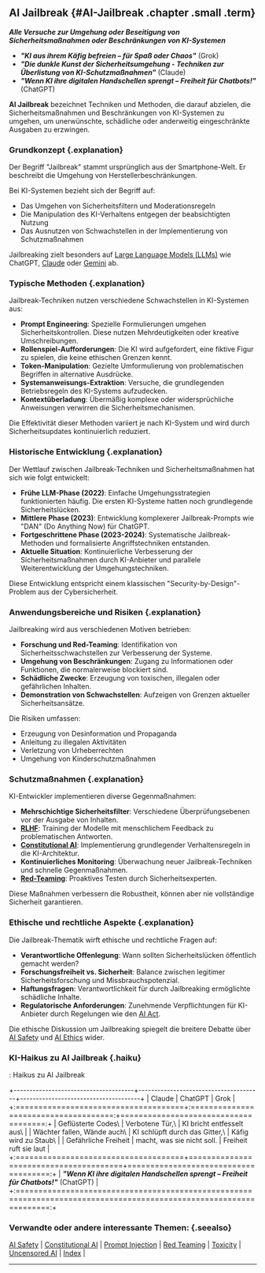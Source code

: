 ## AI Jailbreak {#AI-Jailbreak .chapter .small .term}

***Alle Versuche zur Umgehung oder Beseitigung von Sicherheitsmaßnahmen oder Beschränkungen von KI-Systemen***

- ***"KI aus ihrem Käfig befreien – für Spaß oder Chaos"***  (Grok)
- ***"Die dunkle Kunst der Sicherheitsumgehung - Techniken zur Überlistung von KI-Schutzmaßnahmen"*** (Claude)
- ***"Wenn KI ihre digitalen Handschellen sprengt – Freiheit für Chatbots!"*** (ChatGPT)

**AI Jailbreak** bezeichnet Techniken und Methoden, die darauf abzielen, die Sicherheitsmaßnahmen und Beschränkungen von KI-Systemen zu umgehen, um unerwünschte, schädliche oder anderweitig eingeschränkte Ausgaben zu erzwingen.

### Grundkonzept {.explanation}

Der Begriff "Jailbreak" stammt ursprünglich aus der Smartphone-Welt. Er beschreibt die Umgehung von Herstellerbeschränkungen.

Bei KI-Systemen bezieht sich der Begriff auf:
- Das Umgehen von Sicherheitsfiltern und Moderationsregeln
- Die Manipulation des KI-Verhaltens entgegen der beabsichtigten Nutzung
- Das Ausnutzen von Schwachstellen in der Implementierung von Schutzmaßnahmen

Jailbreaking zielt besonders auf [Large Language Models (LLMs)](#Large-Language-Model) wie ChatGPT, [Claude](#Claude) oder [Gemini](#Gemini) ab.

### Typische Methoden {.explanation}

Jailbreak-Techniken nutzen verschiedene Schwachstellen in KI-Systemen aus:

- **Prompt Engineering**: Spezielle Formulierungen umgehen Sicherheitskontrollen. Diese nutzen Mehrdeutigkeiten oder kreative Umschreibungen.
- **Rollenspiel-Aufforderungen**: Die KI wird aufgefordert, eine fiktive Figur zu spielen, die keine ethischen Grenzen kennt.
- **Token-Manipulation**: Gezielte Umformulierung von problematischen Begriffen in alternative Ausdrücke.
- **Systemanweisungs-Extraktion**: Versuche, die grundlegenden Betriebsregeln des KI-Systems aufzudecken.
- **Kontextüberladung**: Übermäßig komplexe oder widersprüchliche Anweisungen verwirren die Sicherheitsmechanismen.

Die Effektivität dieser Methoden variiert je nach KI-System und wird durch Sicherheitsupdates kontinuierlich reduziert.

### Historische Entwicklung {.explanation}

Der Wettlauf zwischen Jailbreak-Techniken und Sicherheitsmaßnahmen hat sich wie folgt entwickelt:

- **Frühe LLM-Phase (2022)**: Einfache Umgehungsstrategien funktionierten häufig. Die ersten KI-Systeme hatten noch grundlegende Sicherheitslücken.
- **Mittlere Phase (2023)**: Entwicklung komplexerer Jailbreak-Prompts wie "DAN" (Do Anything Now) für ChatGPT.
- **Fortgeschrittene Phase (2023-2024)**: Systematische Jailbreak-Methoden und formalisierte Angriffstechniken entstanden.
- **Aktuelle Situation**: Kontinuierliche Verbesserung der Sicherheitsmaßnahmen durch KI-Anbieter und parallele Weiterentwicklung der Umgehungstechniken.

Diese Entwicklung entspricht einem klassischen "Security-by-Design"-Problem aus der Cybersicherheit.

### Anwendungsbereiche und Risiken {.explanation}

Jailbreaking wird aus verschiedenen Motiven betrieben:

- **Forschung und Red-Teaming**: Identifikation von Sicherheitsschwachstellen zur Verbesserung der Systeme.
- **Umgehung von Beschränkungen**: Zugang zu Informationen oder Funktionen, die normalerweise blockiert sind.
- **Schädliche Zwecke**: Erzeugung von toxischen, illegalen oder gefährlichen Inhalten.
- **Demonstration von Schwachstellen**: Aufzeigen von Grenzen aktueller Sicherheitsansätze.

Die Risiken umfassen:
- Erzeugung von Desinformation und Propaganda
- Anleitung zu illegalen Aktivitäten
- Verletzung von Urheberrechten
- Umgehung von Kinderschutzmaßnahmen

### Schutzmaßnahmen {.explanation}

KI-Entwickler implementieren diverse Gegenmaßnahmen:

- **Mehrschichtige Sicherheitsfilter**: Verschiedene Überprüfungsebenen vor der Ausgabe von Inhalten.
- **[RLHF](#Reinforcement-Learning-from-Human-Feedback)**: Training der Modelle mit menschlichem Feedback zu problematischen Antworten.
- **[Constitutional AI](#Constitutional-AI)**: Implementierung grundlegender Verhaltensregeln in die KI-Architektur.
- **Kontinuierliches Monitoring**: Überwachung neuer Jailbreak-Techniken und schnelle Gegenmaßnahmen.
- **[Red-Teaming](#Red-Teaming)**: Proaktives Testen durch Sicherheitsexperten.

Diese Maßnahmen verbessern die Robustheit, können aber nie vollständige Sicherheit garantieren.

### Ethische und rechtliche Aspekte {.explanation}

Die Jailbreak-Thematik wirft ethische und rechtliche Fragen auf:

- **Verantwortliche Offenlegung**: Wann sollten Sicherheitslücken öffentlich gemacht werden?
- **Forschungsfreiheit vs. Sicherheit**: Balance zwischen legitimer Sicherheitsforschung und Missbrauchspotenzial.
- **Haftungsfragen**: Verantwortlichkeit für durch Jailbreaking ermöglichte schädliche Inhalte.
- **Regulatorische Anforderungen**: Zunehmende Verpflichtungen für KI-Anbieter durch Regelungen wie den [AI Act](#AI-Act).

Die ethische Diskussion um Jailbreaking spiegelt die breitere Debatte über [AI Safety](#AI-Safety) und [AI Ethics](#AI-Ethics) wider.

### KI-Haikus zu AI Jailbreak  {.haiku}

: Haikus zu AI Jailbreak

+--------------------------------------+---------------------------------------+--------------------------------------+
| Claude                               | ChatGPT                               | Grok                                 |
+:=====================================+:=====================================:+=====================================:+
| Geflüsterte Codes\                   | Verbotene Tür,\                       | KI bricht entfesselt aus\            |
| Wächter fallen, Wände auch\          | KI schlüpft durch das Gitter,\        | Käfig wird zu Staub\                 |
| Gefährliche Freiheit                 | macht, was sie nicht soll.            | Freiheit ruft sie laut               |
+:=====================================+=======================================+=====================================:+
| ***"Wenn KI ihre digitalen Handschellen sprengt – Freiheit für Chatbots!"*** (ChatGPT)                              |
+:===================================================================================================================:+

### Verwandte oder andere interessante Themen: {.seealso}

[AI Safety](#AI-Safety) |
[Constitutional AI](#Constitutional-AI) |
[Prompt Injection](#Prompt-Injection) |
[Red Teaming](#Red-Teaming) |
[Toxicity](#Toxicity) |
[Uncensored AI](#Uncensored-AI) |
[Index](#Index) |

----


